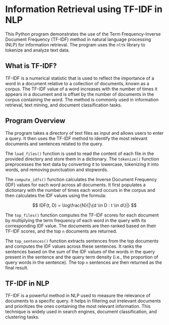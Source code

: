 # Information Retrieval using TF-IDF in NLP

This Python program demonstrates the use of the Term Frequency-Inverse Document Frequency (TF-IDF) method in natural language processing (NLP) for information retrieval. The program uses the `nltk` library to tokenize and analyze text data.

## What is TF-IDF?

TF-IDF is a numerical statistic that is used to reflect the importance of a word in a document relative to a collection of documents, known as a corpus. The TF-IDF value of a word increases with the number of times it appears in a document and is offset by the number of documents in the corpus containing the word. The method is commonly used in information retrieval, text mining, and document classification tasks.

## Program Overview

The program takes a directory of text files as input and allows users to enter a query. It then uses the TF-IDF method to identify the most relevant documents and sentences related to the query.

The `load_files()` function is used to read the content of each file in the provided directory and store them in a dictionary. The `tokenize()` function preprocesses the text data by converting it to lowercase, tokenizing it into words, and removing punctuation and stopwords.

The `compute_idfs()` function calculates the Inverse Document Frequency (IDF) values for each word across all documents. It first populates a dictionary with the number of times each word occurs in the corpus and then calculates the IDF values using the formula:

$$ IDF(t, D) = \log\frac{N}{|\{d \in D : t \in d\}|} $$

The `top_files()` function computes the TF-IDF scores for each document by multiplying the term frequency of each word in the query with its corresponding IDF value. The documents are then ranked based on their TF-IDF scores, and the top `n` documents are returned.

The `top_sentences()` function extracts sentences from the top documents and computes the IDF values across these sentences. It ranks the sentences based on the sum of the IDF values of the words in the query present in the sentence and the query term density (i.e., the proportion of query words in the sentence). The top `n` sentences are then returned as the final result.

## TF-IDF in NLP

TF-IDF is a powerful method in NLP used to measure the relevance of documents to a specific query. It helps in filtering out irrelevant documents and prioritizes the ones containing the most relevant information. This technique is widely used in search engines, document classification, and clustering tasks.

